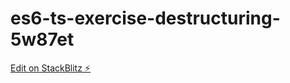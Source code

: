 # es6-ts-exercise-destructuring-5w87et

[Edit on StackBlitz ⚡️](https://stackblitz.com/edit/es6-ts-exercise-destructuring-5w87et)